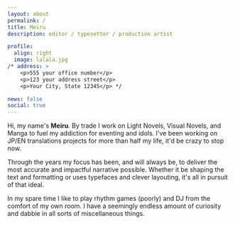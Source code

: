 ```yaml
---
layout: about
permalink: /
title: Meiru
description: editor / typesetter / production artist

profile:
  align: right
  image: lalala.jpg
/* address: >
    <p>555 your office number</p>
    <p>123 your address street</p>
    <p>Your City, State 12345</p> */

news: false
social: true
---
```


Hi, my name's **Meiru**. By trade I work on Light Novels, Visual Novels, and Manga to fuel my addiction for eventing and idols. I've been working on JP/EN translations projects for more than half my life, it'd be crazy to stop now.

Through the years my focus has been, and will always be, to deliver the most accurate and impactful narrative possible. Whether it be shaping the text and formatting or uses typefaces and clever layouting, it's all in pursuit of that ideal.

In my spare time I like to play rhythm games (poorly) and DJ from the comfort of my own room. I have a seemingly endless amount of curiosity and dabble in all sorts of miscellaneous things.